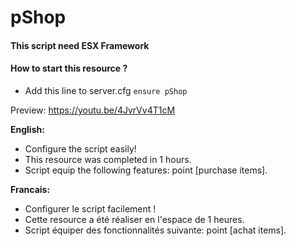 # pShop

#### This script need ESX Framework

#### How to start this resource ?
   - Add this line to server.cfg `ensure pShop`

Preview: https://youtu.be/4JvrVv4T1cM

__English:__
   - Configure the script easily!
   - This resource was completed in 1 hours.
   - Script equip the following features: point [purchase items].

__Francais:__
   - Configurer le script facilement !
   - Cette resource a été réaliser en l'espace de 1 heures.
   - Script équiper des fonctionnalités suivante: point [achat items].
